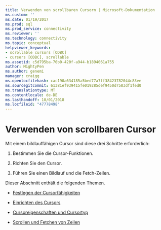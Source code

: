 ```yaml
---
title: Verwenden von scrollbaren Cursorn | Microsoft-Dokumentation
ms.custom: ''
ms.date: 01/19/2017
ms.prod: sql
ms.prod_service: connectivity
ms.reviewer: ''
ms.technology: connectivity
ms.topic: conceptual
helpviewer_keywords:
- scrollable cursors [ODBC]
- cursors [ODBC], scrollable
ms.assetid: c5d795ba-70b0-420f-a944-b1894061a755
author: MightyPen
ms.author: genemi
manager: craigg
ms.openlocfilehash: cac190a634185a5bed77a7ff38423782044c83ee
ms.sourcegitcommit: 61381ef939415fe019285def9450d7583df1fed0
ms.translationtype: MT
ms.contentlocale: de-DE
ms.lasthandoff: 10/01/2018
ms.locfileid: "47778498"
---
```

# <a name="using-scrollable-cursors"></a>Verwenden von scrollbaren Cursor
Mit einem bildlauffähigen Cursor sind diese drei Schritte erforderlich:  
  
1.  Bestimmen Sie die Cursor-Funktionen.  
  
2.  Richten Sie den Cursor.  
  
3.  Führen Sie einen Bildlauf und die Fetch-Zeilen.  
  
 Dieser Abschnitt enthält die folgenden Themen.  
  
-   [Festlegen der Cursorfähigkeiten](../../../odbc/reference/develop-app/determining-cursor-capabilities.md)  
  
-   [Einrichten des Cursors](../../../odbc/reference/develop-app/setting-up-the-cursor.md)  
  
-   [Cursoreigenschaften und Cursortyp](../../../odbc/reference/develop-app/cursor-characteristics-and-cursor-type.md)  
  
-   [Scrollen und Fetchen von Zeilen](../../../odbc/reference/develop-app/scrolling-and-fetching-rows-odbc.md)
